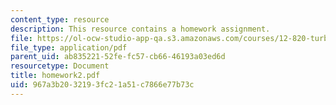 ```yaml
---
content_type: resource
description: This resource contains a homework assignment.
file: https://ol-ocw-studio-app-qa.s3.amazonaws.com/courses/12-820-turbulence-in-the-ocean-and-atmosphere-spring-2006/967a3b2032193fc21a51c7866e77b73c_homework2.pdf
file_type: application/pdf
parent_uid: ab835221-52fe-fc57-cb66-46193a03ed6d
resourcetype: Document
title: homework2.pdf
uid: 967a3b20-3219-3fc2-1a51-c7866e77b73c
---
```

